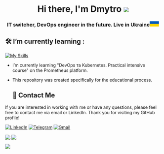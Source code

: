 <h1 align="center">Hi there, I'm Dmytro</a> 
<img src="https://github.com/blackcater/blackcater/raw/main/images/Hi.gif" height="32"/></h1>
<h3 align="center">IT switcher, DevOps engineer in the future. Live in Ukraine<img src="https://github.com/hampusborgos/country-flags/blob/main/png1000px/ua.png" height="17" width="30"/></h3>

  ## :hammer_and_wrench: I’m currently learning :

[![My Skills](https://skillicons.dev/icons?i=linux,py,go,gcp,git,gitlab,docker,bash,aws,kubernetes,grafana,prometheus,terraform)](https://skillicons.dev)


- I’m currently learning "DevOps та Kubernetes. Practical intensive course" on the Prometheus platform.
- This repository was created specifically for the educational process.

  ## :iphone: Contact Me
If you are interested in working with me or have any questions, please feel free to contact me via email or LinkedIn.
Thank you for visiting my GitHub profile! 

[![LinkedIn](https://img.shields.io/badge/linkedin-%230077B5.svg?style=for-the-badge&logo=linkedin&logoColor=white)](https://www.linkedin.com/in/devdm/)
[![Telegram](https://img.shields.io/badge/Telegram-2CA5E0?style=for-the-badge&logo=telegram&logoColor=white)](https://t.me/devdm_dp)
[![Gmail](https://img.shields.io/badge/Gmail-D14836?style=for-the-badge&logo=gmail&logoColor=white)](mailto:devdm.dp@gmail.com)

<a href="https://github.com/dm-ol?tab=repositories">
  <img height=200 align="center" src="https://github-readme-stats.vercel.app/api?username=dm-ol&show_icons=true&theme=transparent" />
</a>
<a href="https://github.com/dm-ol?tab=repositories">
  <img height=200 align="center" src="https://github-readme-stats.vercel.app/api/top-langs?username=dm-ol&layout=compact&langs_count=8&card_width=320&theme=transparent" />
</a>

  <a href="https://u8views.com/github/dm-ol"><img src="https://u8views.com/api/v1/github/profiles/149588780/views/day-week-month-total-count.svg"></a>

